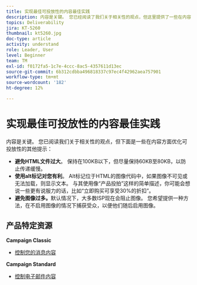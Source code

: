 ```yaml
---
title: 实现最佳可投放性的内容最佳实践
description: 内容是关键。 您已经阅读了我们关于相关性的观点，但这里提供了一些在内容方面优化可投放性的其他提示。
topics: Deliverability
jira: KT-5260
thumbnail: kt5260.jpg
doc-type: article
activity: understand
role: Leader, User
level: Beginner
team: TM
exl-id: f0172fa5-1c7e-4ccc-8ac5-4357611d13ec
source-git-commit: 6b312cdbba496818337c97ec4f42962aea757901
workflow-type: tm+mt
source-wordcount: '182'
ht-degree: 12%

---
```


# 实现最佳可投放性的内容最佳实践

内容是关键。 您已阅读我们关于相关性的观点，但下面是一些在内容方面优化可投放性的其他提示：

* **避免HTML文件过大**。 保持在100KB以下，但尽量保持60KB至80KB，以防止传递缓慢。
* **使用alt标记对您有利**。 Alt标记位于HTML的图像代码中，如果图像不可见或无法加载，则显示文本。 与其使用像“产品投拍”这样的简单描述，你可能会想说一些更有说服力的话，比如“立即购买可享受30%的折扣”。
* **避免图像过多。**&#x200B;默认情况下，大多数ISP现在会阻止图像。 您希望提供一种方法，在不启用图像的情况下捕获受众，以便他们随后启用图像。

## 产品特定资源

**Campaign Classic**

* [控制您的消息内容](https://experienceleague.adobe.com/docs/campaign-classic/using/sending-messages/deliverability-management/control-message-content.html?lang=zh-Hans)

**Campaign Standard**

* [控制电子邮件内容](https://experienceleague.adobe.com/docs/campaign-standard/using/testing-and-sending/managing-deliverability/control-email-content.html?lang=zh-Hans#testing-and-sending)
